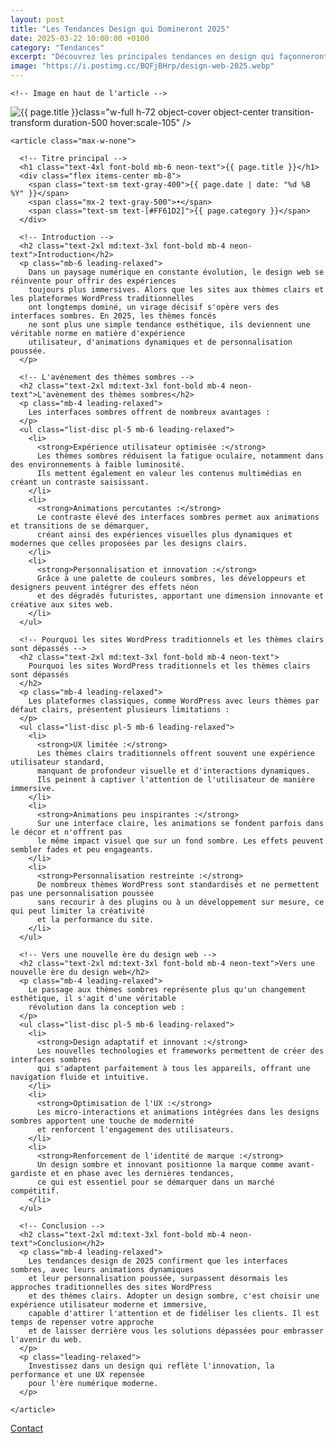 ```yaml
---
layout: post
title: "Les Tendances Design qui Domineront 2025"
date: 2025-03-22 10:00:00 +0100
category: "Tendances"
excerpt: "Découvrez les principales tendances en design qui façonneront l'esthétique des portfolios en 2025."
image: "https://i.postimg.cc/BQFjBHrp/design-web-2025.webp"
---
```

<main class="pt-24 pb-16 bg-[#0A0118] text-white">
  <div class="container mx-auto px-4 max-w-4xl">

    <!-- Image en haut de l'article -->
   <div class="mb-10 rounded-xl overflow-hidden shadow-lg">
      <img 
        src="{{ page.image }}" 
        alt="{{ page.title }}" 
        loading="lazy"

  class="w-full h-72 object-cover object-center transition-transform duration-500 hover:scale-105"
      />
   </div>

    <article class="max-w-none">

      <!-- Titre principal -->
      <h1 class="text-4xl font-bold mb-6 neon-text">{{ page.title }}</h1>
      <div class="flex items-center mb-8">
        <span class="text-sm text-gray-400">{{ page.date | date: "%d %B %Y" }}</span>
        <span class="mx-2 text-gray-500">•</span>
        <span class="text-sm text-[#FF61D2]">{{ page.category }}</span>
      </div>
      
      <!-- Introduction -->
      <h2 class="text-2xl md:text-3xl font-bold mb-4 neon-text">Introduction</h2>
      <p class="mb-6 leading-relaxed">
        Dans un paysage numérique en constante évolution, le design web se réinvente pour offrir des expériences 
        toujours plus immersives. Alors que les sites aux thèmes clairs et les plateformes WordPress traditionnelles 
        ont longtemps dominé, un virage décisif s'opère vers des interfaces sombres. En 2025, les thèmes foncés 
        ne sont plus une simple tendance esthétique, ils deviennent une véritable norme en matière d'expérience 
        utilisateur, d'animations dynamiques et de personnalisation poussée.
      </p>
      
      <!-- L'avènement des thèmes sombres -->
      <h2 class="text-2xl md:text-3xl font-bold mb-4 neon-text">L'avènement des thèmes sombres</h2>
      <p class="mb-4 leading-relaxed">
        Les interfaces sombres offrent de nombreux avantages :
      </p>
      <ul class="list-disc pl-5 mb-6 leading-relaxed">
        <li>
          <strong>Expérience utilisateur optimisée :</strong> 
          Les thèmes sombres réduisent la fatigue oculaire, notamment dans des environnements à faible luminosité. 
          Ils mettent également en valeur les contenus multimédias en créant un contraste saisissant.
        </li>
        <li>
          <strong>Animations percutantes :</strong> 
          Le contraste élevé des interfaces sombres permet aux animations et transitions de se démarquer, 
          créant ainsi des expériences visuelles plus dynamiques et modernes que celles proposées par les designs clairs.
        </li>
        <li>
          <strong>Personnalisation et innovation :</strong> 
          Grâce à une palette de couleurs sombres, les développeurs et designers peuvent intégrer des effets néon 
          et des dégradés futuristes, apportant une dimension innovante et créative aux sites web.
        </li>
      </ul>
      
      <!-- Pourquoi les sites WordPress traditionnels et les thèmes clairs sont dépassés -->
      <h2 class="text-2xl md:text-3xl font-bold mb-4 neon-text">
        Pourquoi les sites WordPress traditionnels et les thèmes clairs sont dépassés
      </h2>
      <p class="mb-4 leading-relaxed">
        Les plateformes classiques, comme WordPress avec leurs thèmes par défaut clairs, présentent plusieurs limitations :
      </p>
      <ul class="list-disc pl-5 mb-6 leading-relaxed">
        <li>
          <strong>UX limitée :</strong> 
          Les thèmes clairs traditionnels offrent souvent une expérience utilisateur standard, 
          manquant de profondeur visuelle et d'interactions dynamiques. 
          Ils peinent à captiver l'attention de l'utilisateur de manière immersive.
        </li>
        <li>
          <strong>Animations peu inspirantes :</strong> 
          Sur une interface claire, les animations se fondent parfois dans le décor et n'offrent pas 
          le même impact visuel que sur un fond sombre. Les effets peuvent sembler fades et peu engageants.
        </li>
        <li>
          <strong>Personnalisation restreinte :</strong> 
          De nombreux thèmes WordPress sont standardisés et ne permettent pas une personnalisation poussée 
          sans recourir à des plugins ou à un développement sur mesure, ce qui peut limiter la créativité 
          et la performance du site.
        </li>
      </ul>
      
      <!-- Vers une nouvelle ère du design web -->
      <h2 class="text-2xl md:text-3xl font-bold mb-4 neon-text">Vers une nouvelle ère du design web</h2>
      <p class="mb-4 leading-relaxed">
        Le passage aux thèmes sombres représente plus qu'un changement esthétique, il s'agit d'une véritable 
        révolution dans la conception web :
      </p>
      <ul class="list-disc pl-5 mb-6 leading-relaxed">
        <li>
          <strong>Design adaptatif et innovant :</strong> 
          Les nouvelles technologies et frameworks permettent de créer des interfaces sombres 
          qui s'adaptent parfaitement à tous les appareils, offrant une navigation fluide et intuitive.
        </li>
        <li>
          <strong>Optimisation de l'UX :</strong> 
          Les micro-interactions et animations intégrées dans les designs sombres apportent une touche de modernité 
          et renforcent l'engagement des utilisateurs.
        </li>
        <li>
          <strong>Renforcement de l'identité de marque :</strong> 
          Un design sombre et innovant positionne la marque comme avant-gardiste et en phase avec les dernières tendances, 
          ce qui est essentiel pour se démarquer dans un marché compétitif.
        </li>
      </ul>
      
      <!-- Conclusion -->
      <h2 class="text-2xl md:text-3xl font-bold mb-4 neon-text">Conclusion</h2>
      <p class="mb-4 leading-relaxed">
        Les tendances design de 2025 confirment que les interfaces sombres, avec leurs animations dynamiques 
        et leur personnalisation poussée, surpassent désormais les approches traditionnelles des sites WordPress 
        et des thèmes clairs. Adopter un design sombre, c'est choisir une expérience utilisateur moderne et immersive, 
        capable d'attirer l'attention et de fidéliser les clients. Il est temps de repenser votre approche 
        et de laisser derrière vous les solutions dépassées pour embrasser l'avenir du web.
      </p>
      <p class="leading-relaxed">
        Investissez dans un design qui reflète l'innovation, la performance et une UX repensée 
        pour l'ère numérique moderne.
      </p>
      
    </article>
  </div>
</main>
<!-- Bouton CTA sticky -->
<a href="https://athenapro.ovh/Contact.html" class="fixed bottom-4 right-4 bg-[#FF61D2] text-white font-bold py-3 px-5 rounded-full shadow-lg transition-all hover:scale-105 hover:shadow-2xl">
  Contact
</a>

